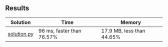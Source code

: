 ## Results
Solution | Time | Memory
---------|------|-------
[solution.py](solution.py) | 96 ms, faster than 76.57% | 17.9 MB, less than 44.65%

